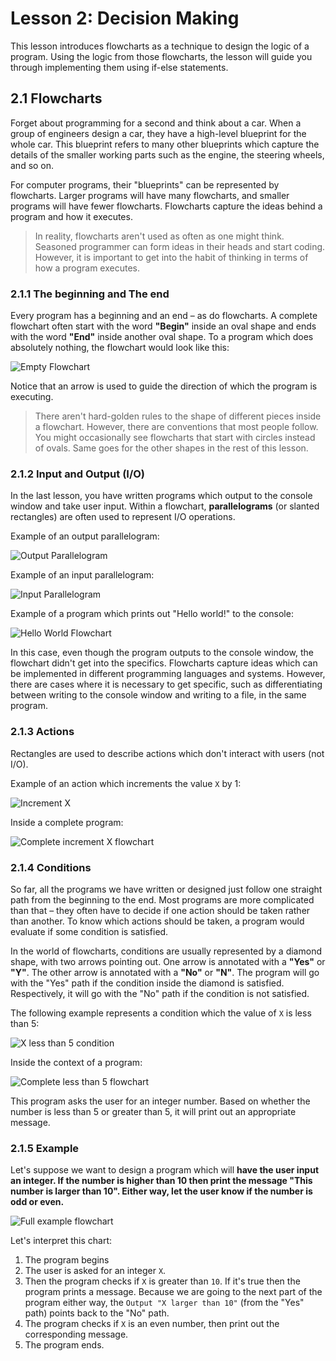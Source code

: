 # Lesson 2: Decision Making

This lesson introduces flowcharts as a technique to design the logic of a program. Using the logic from those flowcharts, the lesson will guide you through implementing them using if-else statements.

## 2.1 Flowcharts
Forget about programming for a second and think about a car. When a group of engineers design a car, they have a high-level blueprint for the whole car. This blueprint refers to many other blueprints which capture the details of the smaller working parts such as the engine, the steering wheels, and so on.

For computer programs, their "blueprints" can be represented by flowcharts. Larger programs will have many flowcharts, and smaller programs will have fewer flowcharts. Flowcharts capture the ideas behind a program and how it executes.

> In reality, flowcharts aren't used as often as one might think. Seasoned programmer can form ideas in their heads and start coding. However, it is important to get into the habit of thinking in terms of how a program executes.

### 2.1.1 The beginning and The end
Every program has a beginning and an end – as do flowcharts. A complete flowchart often start with the word **"Begin"** inside an oval shape and ends with the word **"End"** inside another oval shape. To a program which does absolutely nothing, the flowchart would look like this:

![Empty Flowchart](screenshots/02/EmptyFlowchart.png)

Notice that an arrow is used to guide the direction of which the program is executing.

> There aren't hard-golden rules to the shape of different pieces inside a flowchart. However, there are conventions that most people follow. You might occasionally see flowcharts that start with circles instead of ovals. Same goes for the other shapes in the rest of this lesson.

### 2.1.2 Input and Output (I/O)
In the last lesson, you have written programs which output to the console window and take user input. Within a flowchart, **parallelograms** (or slanted rectangles) are often used to represent I/O operations.

Example of an output parallelogram:

![Output Parallelogram](screenshots/02/OutputParallelogram.png)

Example of an input parallelogram:

![Input Parallelogram](screenshots/02/InputParallelogram.png)

Example of a program which prints out "Hello world!" to the console:

![Hello World Flowchart](screenshots/02/HelloWorldFlowchart.png)

In this case, even though the program outputs to the console window, the flowchart didn't get into the specifics. Flowcharts capture ideas which can be implemented in different programming languages and systems. However, there are cases where it is necessary to get specific, such as differentiating between writing to the console window and writing to a file, in the same program.

### 2.1.3 Actions
Rectangles are used to describe actions which don't interact with users (not I/O). 

Example of an action which increments the value `X` by 1:

![Increment X](screenshots/02/ActionIncX.png)

Inside a complete program:

![Complete increment X flowchart](screenshots/02/CompleteIncXFlowchart.png)

### 2.1.4 Conditions
So far, all the programs we have written or designed just follow one straight path from the beginning to the end. Most programs are more complicated than that – they often have to decide if one action should be taken rather than another. To know which actions should be taken, a program would evaluate if some condition is satisfied. 

In the world of flowcharts, conditions are usually represented by a diamond shape, with two arrows pointing out. One arrow is annotated with a **"Yes"** or **"Y"**. The other arrow is annotated with a **"No"** or **"N"**. The program will go with the "Yes" path if the condition inside the diamond is satisfied. Respectively, it will go with the "No" path if the condition is not satisfied.

The following example represents a condition which the value of `X` is less than 5:

![X less than 5 condition](screenshots/02/XLessThan5Cond.png)

Inside the context of a program:

![Complete less than 5 flowchart](screenshots/02/CompleteLessThan5Flowchart.png)

This program asks the user for an integer number. Based on whether the number is less than 5 or greater than 5, it will print out an appropriate message.

### 2.1.5 Example

Let's suppose we want to design a program which will **have the user input an integer. If the number is higher than 10 then print the message "This number is larger than 10". Either way, let the user know if the number is odd or even.**

![Full example flowchart](screenshots/02/FullExampleFlowchart.png)

Let's interpret this chart:

1. The program begins 
2. The user is asked for an integer `X`. 
3. Then the program checks if `X` is greater than `10`. If it's true then the program prints a message. Because we are going to the next part of the program either way, the `Output "X larger than 10"` (from the "Yes" path) points back to the "No" path. 
4. The program checks if `X` is an even number, then print out the corresponding message.
6. The program ends.